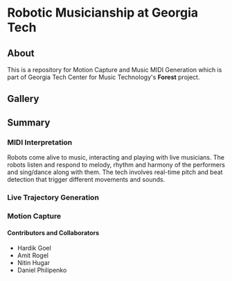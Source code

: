 # Robotic Musicianship at Georgia Tech

## About
This is a repository for Motion Capture and Music MIDI Generation which is part of Georgia Tech Center for Music Technology's **Forest** project.

## Gallery

## Summary

### MIDI Interpretation

Robots come alive to music, interacting and playing with live musicians. The robots listen and respond to melody, rhythm and harmony of the performers and sing/dance along with them. The tech involves real-time pitch and beat detection that trigger different movements and sounds.

### Live Trajectory Generation

### Motion Capture

#### Contributors and Collaborators
* Hardik Goel
*  Amit Rogel
* Nitin Hugar
* Daniel Philipenko
